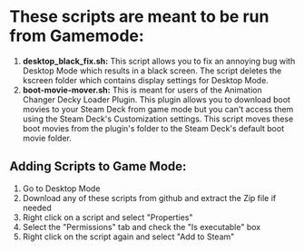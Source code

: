 <h1>These scripts are meant to be run from Gamemode:</h1>
<ol>
  <li><b>desktop_black_fix.sh:</b> This script allows you to fix an annoying bug with Desktop Mode which results in a black screen. The script deletes the kscreen folder which contains display settings for Desktop   Mode.</li>
  <li><b>boot-movie-mover.sh:</b> This is meant for users of the Animation Changer Decky Loader Plugin. This plugin allows you to download boot movies to your Steam Deck from game mode but you can't access them using the Steam Deck's Customization settings. This script moves these boot movies from the plugin's folder to the Steam Deck's default boot movie folder.</li>
</ol>

<h2>Adding Scripts to Game Mode:</h2>
<ol>
  <li>Go to Desktop Mode</li>
  <li>Download any of these scripts from github and extract the Zip file if needed</li>
  <li>Right click on a script and select "Properties"</li>
  <li>Select the "Permissions" tab and check the "Is executable" box</li>
  <li>Right click on the script again and select "Add to Steam"</li>
</ol>
